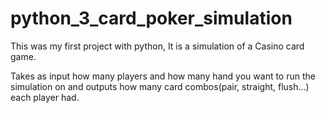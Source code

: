 # python_3_card_poker_simulation

This was my first project with python,
It is a simulation of a Casino card game.

Takes as input how many players and how many hand you want to run the simulation on and outputs how many card combos(pair, straight, flush...) each player had.
